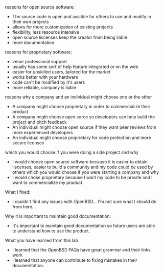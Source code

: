 reasons for open source software:
- The source code is open and availble for others to use and modify in their own projects
- allows for more customization of existing projects
- flexibility, less resource intensive
- open source liscenses keep the creator from being liable
- more documentation

reasons for proprietary software:
- venor professional support
- usually has some sort of help feature integrated or on the web
- easier for unskilled users, tailored for the market
- works better with your hardware
- code can't be modified by it's users
- more reliable, company is liable

reasons why a company and an individual might choose one or the other
- A company might choose proprietary in order to commercialize their product
- A company might choose open sorce so developers can help build the project and pitch feedback
- An individual might choose open source if they want peer reviews from more experienced developers
- An individual might choose proprietary for code protection and more secure licenses

which you would choose if you were doing a side project and why
- I would choose open source software because it is easier to obtain liscenses, easier to build a community and my code could be used by others
which you would choose if you were starting a company and why
- I would chose proprietary because I want my code to be private and I want to commercialize my product


What I fixed:
- I couldn't find any issues with OpenBSD... I'm not sure what I should do from here...

Why it is important to maintain good documentation:
- It's important to maintain good documentation so future users are able to understand how to use the product.

What you have learned from this lab
-  I learned that the OpenBSD FAQs have great grammar and their links work
-  I learned that anyone can contribute to fixing mistakes in their documentation.
